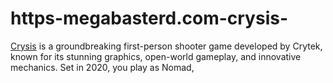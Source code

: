 # https-megabasterd.com-crysis-
[Crysis](https://megabasterd.com/crysis/) is a groundbreaking first-person shooter game developed by Crytek, known for its stunning graphics, open-world gameplay, and innovative mechanics. Set in 2020, you play as Nomad,
